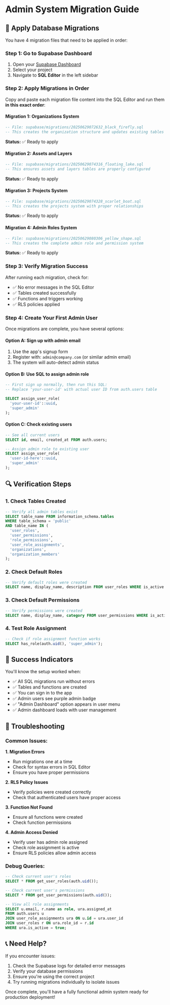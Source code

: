 # Admin System Migration Guide

## 🎯 Apply Database Migrations

You have 4 migration files that need to be applied in order:

### Step 1: Go to Supabase Dashboard
1. Open your [Supabase Dashboard](https://supabase.com/dashboard)
2. Select your project
3. Navigate to **SQL Editor** in the left sidebar

### Step 2: Apply Migrations in Order

Copy and paste each migration file content into the SQL Editor and run them **in this exact order**:

#### Migration 1: Organizations System
```sql
-- File: supabase/migrations/20250629072632_black_firefly.sql
-- This creates the organization structure and updates existing tables
```
**Status:** ✅ Ready to apply

#### Migration 2: Assets and Layers
```sql
-- File: supabase/migrations/20250629074316_floating_lake.sql  
-- This ensures assets and layers tables are properly configured
```
**Status:** ✅ Ready to apply

#### Migration 3: Projects System
```sql
-- File: supabase/migrations/20250629074328_scarlet_boat.sql
-- This creates the projects system with proper relationships
```
**Status:** ✅ Ready to apply

#### Migration 4: Admin Roles System
```sql
-- File: supabase/migrations/20250629080306_yellow_shape.sql
-- This creates the complete admin role and permission system
```
**Status:** ✅ Ready to apply

### Step 3: Verify Migration Success

After running each migration, check for:
- ✅ No error messages in the SQL Editor
- ✅ Tables created successfully
- ✅ Functions and triggers working
- ✅ RLS policies applied

### Step 4: Create Your First Admin User

Once migrations are complete, you have several options:

#### Option A: Sign up with admin email
1. Use the app's signup form
2. Register with: `admin@company.com` (or similar admin email)
3. The system will auto-detect admin status

#### Option B: Use SQL to assign admin role
```sql
-- First sign up normally, then run this SQL:
-- Replace 'your-user-id' with actual user ID from auth.users table

SELECT assign_user_role(
  'your-user-id'::uuid, 
  'super_admin'
);
```

#### Option C: Check existing users
```sql
-- See all current users
SELECT id, email, created_at FROM auth.users;

-- Assign admin role to existing user
SELECT assign_user_role(
  'user-id-here'::uuid, 
  'super_admin'
);
```

## 🔍 Verification Steps

### 1. Check Tables Created
```sql
-- Verify all admin tables exist
SELECT table_name FROM information_schema.tables 
WHERE table_schema = 'public' 
AND table_name IN (
  'user_roles', 
  'user_permissions', 
  'role_permissions', 
  'user_role_assignments',
  'organizations',
  'organization_members'
);
```

### 2. Check Default Roles
```sql
-- Verify default roles were created
SELECT name, display_name, description FROM user_roles WHERE is_active = true;
```

### 3. Check Default Permissions
```sql
-- Verify permissions were created
SELECT name, display_name, category FROM user_permissions WHERE is_active = true;
```

### 4. Test Role Assignment
```sql
-- Check if role assignment function works
SELECT has_role(auth.uid(), 'super_admin');
```

## 🎉 Success Indicators

You'll know the setup worked when:
- ✅ All SQL migrations run without errors
- ✅ Tables and functions are created
- ✅ You can sign in to the app
- ✅ Admin users see purple admin badge
- ✅ "Admin Dashboard" option appears in user menu
- ✅ Admin dashboard loads with user management

## 🚨 Troubleshooting

### Common Issues:

**1. Migration Errors**
- Run migrations one at a time
- Check for syntax errors in SQL Editor
- Ensure you have proper permissions

**2. RLS Policy Issues**
- Verify policies were created correctly
- Check that authenticated users have proper access

**3. Function Not Found**
- Ensure all functions were created
- Check function permissions

**4. Admin Access Denied**
- Verify user has admin role assigned
- Check role assignment is active
- Ensure RLS policies allow admin access

### Debug Queries:
```sql
-- Check current user's roles
SELECT * FROM get_user_roles(auth.uid());

-- Check current user's permissions  
SELECT * FROM get_user_permissions(auth.uid());

-- View all role assignments
SELECT u.email, r.name as role, ura.assigned_at
FROM auth.users u
JOIN user_role_assignments ura ON u.id = ura.user_id  
JOIN user_roles r ON ura.role_id = r.id
WHERE ura.is_active = true;
```

## 📞 Need Help?

If you encounter issues:
1. Check the Supabase logs for detailed error messages
2. Verify your database permissions
3. Ensure you're using the correct project
4. Try running migrations individually to isolate issues

Once complete, you'll have a fully functional admin system ready for production deployment!